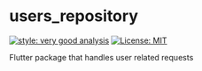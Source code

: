 # users_repository

[![style: very good analysis][very_good_analysis_badge]][very_good_analysis_link]
[![License: MIT][license_badge]][license_link]

Flutter package that handles user related requests

[license_badge]: https://img.shields.io/badge/license-MIT-blue.svg
[license_link]: https://opensource.org/licenses/MIT
[very_good_analysis_badge]: https://img.shields.io/badge/style-very_good_analysis-B22C89.svg
[very_good_analysis_link]: https://pub.dev/packages/very_good_analysis